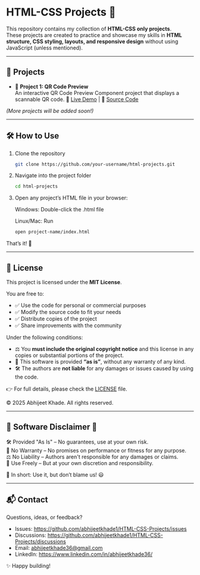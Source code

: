 # HTML-CSS Projects 🚀

This repository contains my collection of **HTML-CSS only projects**.  
These projects are created to practice and showcase my skills in **HTML structure, CSS styling, layouts, and responsive design** without using JavaScript (unless mentioned).

---

## 📂 Projects

- 📄 **Project 1: QR Code Preview**  
  An interactive QR Code Preview Component project that displays a scannable QR code.
  🔗 [Live Demo](https://qrcodeprojects1.netlify.app/) | 📂 [Source Code](https://github.com/abhijeetkhade1/HTML-CSS-Projects/tree/main/QRCodeProject1)


  
*(More projects will be added soon!)*

---

## 🛠️ How to Use

1. Clone the repository  
   ```bash
   git clone https://github.com/your-username/html-projects.git

2. Navigate into the project folder
   ```bash
   cd html-projects

3. Open any project’s HTML file in your browser:

   Windows: Double-click the .html file

   Linux/Mac: Run
   ```bash
   open project-name/index.html

That’s it! 🎉

---

## 📜 License

This project is licensed under the **MIT License**.  

You are free to:  
- ✅ Use the code for personal or commercial purposes  
- ✅ Modify the source code to fit your needs  
- ✅ Distribute copies of the project  
- ✅ Share improvements with the community  

Under the following conditions:  
- ⚖️ You **must include the original copyright notice** and this license in any copies or substantial portions of the project.  
- 🚫 This software is provided **“as is”**, without any warranty of any kind.  
- 🛠️ The authors are **not liable** for any damages or issues caused by using the code.  

👉 For full details, please check the [LICENSE](https://github.com/abhijeetkhade1/HTML-CSS-Projects/blob/main/LICENSE) file.  

© 2025 Abhijeet Khade. All rights reserved.

---

## 🔹 Software Disclaimer 🔹

🛠️ Provided "As Is" – No guarantees, use at your own risk.  
📜 No Warranty – No promises on performance or fitness for any purpose.  
⚖️ No Liability – Authors aren't responsible for any damages or claims.  
🔄 Use Freely – But at your own discretion and responsibility.  

🚀 In short: Use it, but don’t blame us! 😃

---

## 📬 Contact

Questions, ideas, or feedback?

- Issues: https://github.com/abhijeetkhade1/HTML-CSS-Projects/issues 
- Discussions: https://github.com/abhijeetkhade1/HTML-CSS-Projects/discussions  
- Email: abhijeetkhade36@gmail.com  
- LinkedIn: https://www.linkedin.com/in/abhijeetkhade36/

✨ Happy building!
